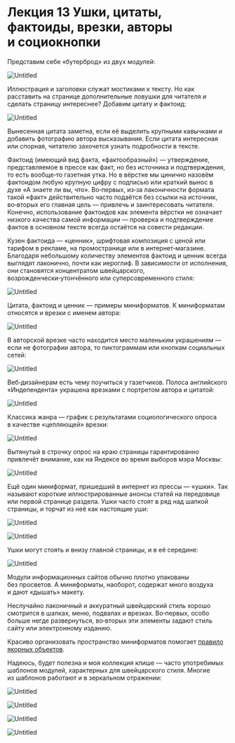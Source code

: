 # Лекция 13 Ушки, цитаты, фактоиды, врезки, авторы и социокнопки

Представим себе «бутерброд» из двух модулей:

![Untitled](Home/База%20знаний/Школа%20редакторов/Типографика%20и%20вёрстка/Лекция%2013%20Ушки,%20цитаты,%20фактоиды,%20врезки,%20авторы%20и/Untitled.png)

Иллюстрация и заголовки служат мостиками к тексту. Но как расставить на странице дополнительные ловушки для читателя и сделать страницу интереснее? Добавим цитату и фактоид:

![Untitled](Home/База%20знаний/Школа%20редакторов/Типографика%20и%20вёрстка/Лекция%2013%20Ушки,%20цитаты,%20фактоиды,%20врезки,%20авторы%20и/Untitled%201.png)

Вынесенная цитата заметна, если её выделить крупными кавычками и добавить фотографию автора высказывания. Если цитата интересная или спорная, читателю захочется узнать подробности в тексте.

Фактоид (имеющий вид факта, «фактообразный») — утверждение, представляемое в прессе как факт, но без источника и подтверждения, то есть вообще‑то газетная утка. Но в вёрстке мы цинично назовём фактоидом любую крупную цифру с подписью или краткий вынос в духе «А знаете ли вы, что». Во‑первых, из‑за лаконичности формата такой «факт» действительно часто подаётся без ссылки на источник, во‑вторых его главная цель — привлечь и заинтересовать читателя. Конечно, использование фактоидов как элемента вёрстки не означает низкого качества самой информации — проверка и подтверждение фактов в основном тексте всегда остаётся на совести редакции.

Кузен фактоида — «ценник», шрифтовая композиция с ценой или тарифом в рекламе, на промостранице или в интернет‑магазине. Благодаря небольшому количеству элементов фактоид и ценник всегда выглядят лаконично, почти как иероглиф. В зависимости от исполнения, они становятся концентратом швейцарского, возрожденчески‑утончённого или суперсовременного стиля:

![Untitled](Home/База%20знаний/Школа%20редакторов/Типографика%20и%20вёрстка/Лекция%2013%20Ушки,%20цитаты,%20фактоиды,%20врезки,%20авторы%20и/Untitled%202.png)

Цитата, фактоид и ценник — примеры миниформатов. К миниформатам относятся и врезки с именем автора:

![Untitled](Home/База%20знаний/Школа%20редакторов/Типографика%20и%20вёрстка/Лекция%2013%20Ушки,%20цитаты,%20фактоиды,%20врезки,%20авторы%20и/Untitled%203.png)

В авторской врезке часто находится место маленьким украшениям — если не фотографии автора, то пиктограммам или кнопкам социальных сетей:

![Untitled](Home/База%20знаний/Школа%20редакторов/Типографика%20и%20вёрстка/Лекция%2013%20Ушки,%20цитаты,%20фактоиды,%20врезки,%20авторы%20и/Untitled%204.png)

Веб‑дизайнерам есть чему поучиться у газетчиков. Полоса английского «Индепендента» украшена врезками с портретом автора и цитатой:

![Untitled](Home/База%20знаний/Школа%20редакторов/Типографика%20и%20вёрстка/Лекция%2013%20Ушки,%20цитаты,%20фактоиды,%20врезки,%20авторы%20и/Untitled%205.png)

Классика жанра — график с результатами социологического опроса в качестве «цепляющей» врезки:

![Untitled](Home/База%20знаний/Школа%20редакторов/Типографика%20и%20вёрстка/Лекция%2013%20Ушки,%20цитаты,%20фактоиды,%20врезки,%20авторы%20и/Untitled%206.png)

Вытянутый в строчку опрос на краю страницы гарантированно привлечёт внимание, как на Яндексе во время выборов мэра Москвы:

![Untitled](Home/База%20знаний/Школа%20редакторов/Типографика%20и%20вёрстка/Лекция%2013%20Ушки,%20цитаты,%20фактоиды,%20врезки,%20авторы%20и/Untitled%207.png)

Ещё один миниформат, пришедший в интернет из прессы — «ушки». Так называют короткие иллюстрированные анонсы статей на передовице или первой странице раздела. Ушки часто стоят в ряд над шапкой страницы, и торчат из неё как настоящие уши:

![Untitled](Home/База%20знаний/Школа%20редакторов/Типографика%20и%20вёрстка/Лекция%2013%20Ушки,%20цитаты,%20фактоиды,%20врезки,%20авторы%20и/Untitled%208.png)

![Untitled](Home/База%20знаний/Школа%20редакторов/Типографика%20и%20вёрстка/Лекция%2013%20Ушки,%20цитаты,%20фактоиды,%20врезки,%20авторы%20и/Untitled%209.png)

Ушки могут стоять и внизу главной страницы, и в её середине:

![Untitled](Home/База%20знаний/Школа%20редакторов/Типографика%20и%20вёрстка/Лекция%2013%20Ушки,%20цитаты,%20фактоиды,%20врезки,%20авторы%20и/Untitled%2010.png)

Модули информационных сайтов обычно плотно упакованы без просветов. А миниформаты, наоборот, содержат много воздуха и дают «дышать» макету.

Неслучайно лаконичный и аккуратный швейцарский стиль хорошо смотрится в шапках, меню, подвалах и врезках. Во‑первых, особо больше негде развернуться, во‑вторых эти элементы задают стиль сайту или электронному изданию.

Красиво организовать пространство миниформатов помогает [правило якорных объектов](http://bureau.ru/school/typography/modulnost-pravilo-yakornyh-obektov/).

Надеюсь, будет полезна и моя коллекция клише — часто употребимых шаблонов модулей, характерных для швейцарского стиля. Многие из шаблонов работают и в зеркальном отражении:

![Untitled](Home/База%20знаний/Школа%20редакторов/Типографика%20и%20вёрстка/Лекция%2013%20Ушки,%20цитаты,%20фактоиды,%20врезки,%20авторы%20и/Untitled%2011.png)

![Untitled](Home/База%20знаний/Школа%20редакторов/Типографика%20и%20вёрстка/Лекция%2013%20Ушки,%20цитаты,%20фактоиды,%20врезки,%20авторы%20и/Untitled%2012.png)

![Untitled](Home/База%20знаний/Школа%20редакторов/Типографика%20и%20вёрстка/Лекция%2013%20Ушки,%20цитаты,%20фактоиды,%20врезки,%20авторы%20и/Untitled%2013.png)

![Untitled](Home/База%20знаний/Школа%20редакторов/Типографика%20и%20вёрстка/Лекция%2013%20Ушки,%20цитаты,%20фактоиды,%20врезки,%20авторы%20и/Untitled%2014.png)